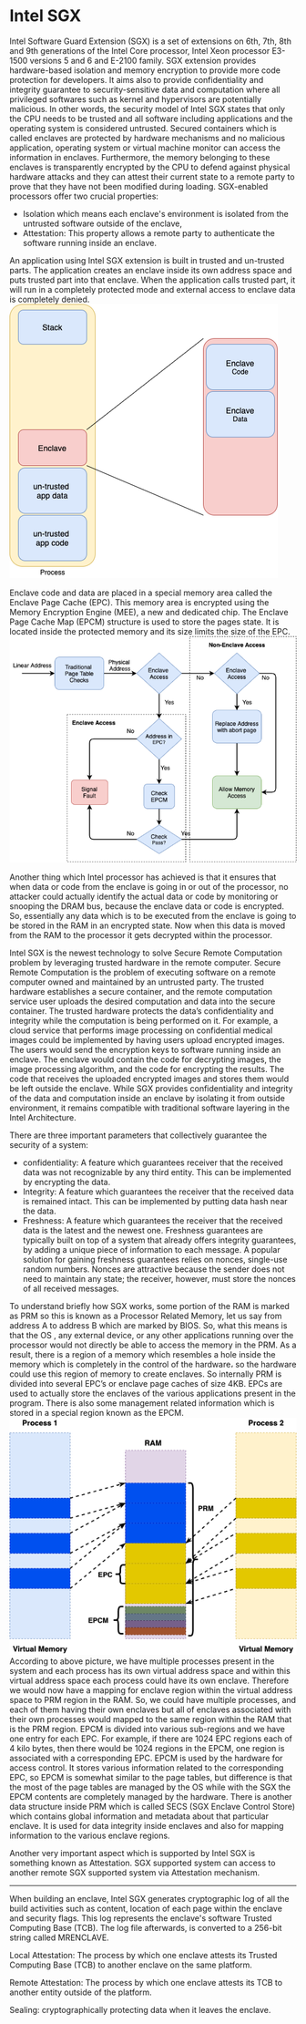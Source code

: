 # Intel SGX

Intel Software Guard Extension (SGX) is a set of extensions on 6th, 7th, 8th and 9th generations of
the Intel Core processor, Intel Xeon processor E3-1500 versions 5 and 6 and E-2100 family.
SGX extension provides hardware-based isolation and memory encryption to provide more code protection
for developers. It aims also to provide confidentiality and integrity guarantee to security-sensitive
data and computation where all privileged softwares such as kernel and hypervisors are potentially malicious. In other words, the security model of Intel SGX states that only the CPU needs to be trusted and all software including applications and the operating system is considered untrusted. Secured containers which is called  enclaves are protected by hardware mechanisms and no malicious application, operating system or virtual machine monitor can access the information in enclaves. Furthermore, the memory belonging to these enclaves is transparently encrypted by the CPU to defend against physical hardware attacks and they can attest their current state to a remote party to prove that they have not been modified during loading. SGX-enabled processors offer two crucial properties:
* Isolation which means each enclave's environment is isolated from the untrusted software outside of the enclave,
* Attestation: This property allows a remote party to authenticate the software running inside an enclave.

An application using Intel SGX extension is built in trusted and un-trusted parts. The application creates an enclave inside its own address space and puts trusted part into that enclave. When the application calls trusted part, it will run in a completely protected mode and external access to enclave data is completely denied.
![picture](data/enclave.png)

Enclave code and data are placed in a special memory area called the Enclave Page Cache (EPC). This memory area is encrypted using the Memory Encryption Engine (MEE), a new and dedicated chip. The Enclave Page Cache Map (EPCM) structure is used to store the pages state. It is located inside the protected memory and its size limits the size of the EPC.
![picture](data/flowchart.png)

Another thing which Intel processor has achieved is that it ensures that when data or code from the enclave is going in or out of the processor, no attacker could actually identify the actual data or code by monitoring or snooping the DRAM bus, because the enclave data or code is encrypted. So, essentially any data which is to be executed from the enclave is going to be stored in the RAM in an encrypted state. Now when this data is moved from the RAM to the processor it gets decrypted within the processor.

Intel SGX is the newest technology to solve Secure Remote Computation problem by leveraging trusted hardware
in the remote computer. Secure Remote Computation is the problem of executing software on a remote computer
owned and maintained by an untrusted party. The trusted hardware establishes a secure container, and the remote computation service user uploads the desired computation and data into the secure container. The trusted hardware protects the data’s confidentiality and integrity while the computation is being performed on it. For example, a cloud service that performs image processing on confidential medical images could be implemented by having users upload encrypted images. The users would send the encryption keys to software running inside an enclave. The enclave would contain the code for decrypting images, the image processing algorithm, and the code for encrypting the results. The code that receives the uploaded encrypted images and stores them would be left outside the enclave. While SGX provides confidentiality and integrity of the data and computation inside an enclave by isolating it from outside environment, it remains compatible with traditional software layering in the Intel Architecture.

There are three important parameters that collectively guarantee the security of a system:
* confidentiality: A feature which guarantees receiver that the received data was not recognizable by any third entity. This can be implemented by encrypting the data.
* Integrity: A feature which guarantees the receiver that the received data is remained intact. This can be implemented by putting data hash near the data.
* Freshness: A feature which guarantees the receiver that the received data is the latest and the newest one. Freshness guarantees are typically built on top of a system that already offers integrity guarantees, by adding a unique piece of information to each message. A popular solution for gaining freshness guarantees relies on nonces, single-use random numbers. Nonces are attractive because the sender does not need to maintain any state; the receiver, however, must store the nonces of all received messages.

To understand briefly how SGX works, some portion of the RAM is marked as PRM so this is known as a Processor Related Memory, let us say from address A to address B which are marked by BIOS. So, what this means is that the OS , any external device, or any other applications running over the processor would not directly be able to access the memory in the PRM. As a result, there is a region of a memory which resembles a hole inside the memory which is completely in the control of the hardware، so the hardware could use this region of memory to create enclaves. So internally PRM is divided into several EPC’s or enclave page caches of size 4KB. EPCs are used to actually store the enclaves of the various applications present in the program. There is also some management related information which is stored in a special region known as the EPCM.
![picture](data/PRM.png)
According to above picture, we have multiple processes present in the system and each process has its own virtual address space and within this virtual address space each process could have its own enclave. Therefore we would now have a mapping for enclave region within the virtual address space to PRM region in the RAM. So, we could have multiple processes, and each of them having their own enclaves but all of enclaves associated with their own processes would mapped to the same region within the RAM that is the PRM region. EPCM is divided into various sub-regions and we have one entry for each EPC. For example, if there are 1024 EPC regions each of 4 kilo bytes, then there would be 1024 regions in the EPCM, one region is associated with a corresponding EPC. EPCM is used by the hardware for access control. It stores various information related to the corresponding EPC, so EPCM is somewhat similar to the page tables, but difference is that the most of the page tables are managed by the OS while with the SGX the EPCM contents are completely managed by the hardware. There is another data structure inside PRM which is called SECS (SGX Enclave Control Store) which contains global information and metadata about that particular enclave. It is used for data integrity inside enclaves and also for mapping information to the various enclave regions.

Another very important aspect which is supported by Intel SGX is something known as Attestation. SGX supported system can access to another remote SGX supported system via Attestation mechanism.

------
When building an enclave, Intel SGX generates cryptographic log of all the build activities such as content, location of each page within the enclave and security flags. This log represents the enclave's software Trusted Computing Base (TCB). The log file afterwards, is converted to a 256-bit string called MRENCLAVE.

Local Attestation: The process by which one enclave attests its Trusted Computing Base (TCB) to another enclave on the same platform.

Remote Attestation: The process by which one enclave attests its TCB to another entity outside of the platform.

Sealing: cryptographically protecting data when it leaves the enclave.
